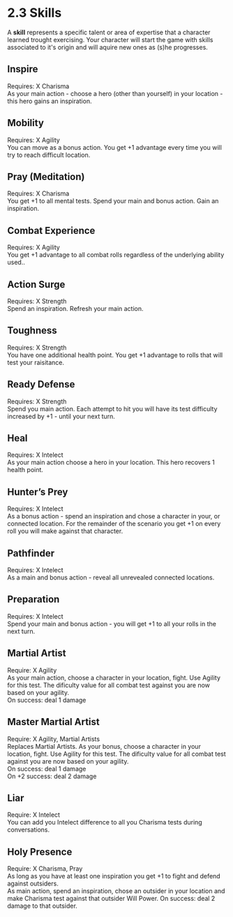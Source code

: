 # 2.3 Skills
A **skill** represents a specific talent or area of expertise that a character learned trought exercising. Your character will start the game with skills associated to it's origin and will aquire new ones as (s)he progresses.


## **Inspire**
Requires: X Charisma   
As your main action - choose a hero (other than yourself) in your location - this hero gains an inspiration.

## **Mobility**
Requires: X Agility  
You can move as a bonus action. You get +1 advantage every time you will try to reach difficult location.

## **Pray (Meditation)**
Requires: X Charisma  
You get +1 to all mental tests.
Spend your main and bonus action. Gain an inspiration.

## **Combat Experience**
Requires: X Agility  
You get +1 advantage to all combat rolls regardless of the underlying ability used..

## **Action Surge**
Requires: X Strength  
Spend an inspiration. Refresh your main action.

## **Toughness**
Requires: X Strength  
You have one additional health point. You get +1 advantage to rolls that will test your raisitance.

## **Ready Defense**
Requires: X Strength  
Spend you main action. Each attempt to hit you will have its test difficulty increased by +1 - until your next turn.

## **Heal**
Requires: X Intelect  
As your main action choose a hero in your location. This hero recovers 1 health point.

## **Hunter’s Prey**
Requires: X Intelect  
As a bonus action - spend an inspiration and chose a character in your, or connected location. For the remainder of the scenario you get +1 on every roll you will make against that character.

## **Pathfinder**
Requires: X Intelect  
As a main and bonus action - reveal all unrevealed connected locations.

## **Preparation**
Requires: X Intelect  
Spend your main and bonus action - you will get +1 to all your rolls in the next turn.

## **Martial Artist**
Require: X Agility  
As your main action, choose a character in your location, fight. Use Agility for this test.
The dificulty value for all combat test against you are now based on your agility.  
On success: deal 1 damage

## **Master Martial Artist**
Require: X Agility, Martial Artists  
Replaces Martial Artists. As your bonus, choose a character in your location, fight. Use Agility for this test.
The dificulty value for all combat test against you are now based on your agility.  
On success: deal 1 damage  
On +2 success: deal 2 damage

## **Liar**
Require: X Intelect  
You can add you Intelect difference to all you Charisma tests during conversations.

## **Holy Presence**  
Require: X Charisma, Pray  
As long as you have at least one inspiration you get +1 to fight and defend against outsiders.  
As main action, spend an inspiration, chose an outsider in your location and make Charisma test against that outsider Will Power.
On success: deal 2 damage to that outsider.